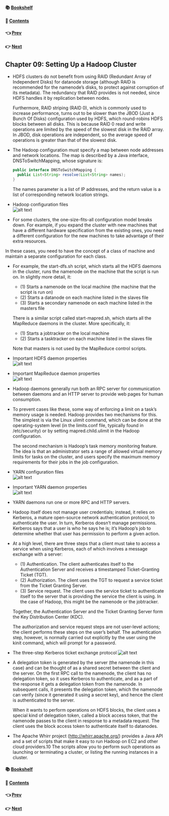 #### &#x1F4DA; [Bookshelf](../)
#### &#x1F4DC; [Contents](./README.md#contents)
#### &#x1F448; [Prev](./Ch08_MapReduce_Features.md)
#### &#x1F449; [Next](./Ch10_Administering_Hadoop.md)

## Chapter 09: Setting Up a Hadoop Cluster

- HDFS clusters do not benefit from using RAID (Redundant Array of Independent Disks) for datanode storage (although RAID is recommended for the namenode’s disks, to protect against corruption of its metadata). The redundancy that RAID provides is not needed, since HDFS handles it by replication between nodes.

	Furthermore, RAID striping (RAID 0), which is commonly used to increase performance, turns out to be slower than the JBOD (Just a Bunch Of Disks) configuration used by HDFS, which round-robins HDFS blocks between all disks. This is because RAID 0 read and write operations are limited by the speed of the slowest disk in the RAID array. In JBOD, disk operations are independent, so the average speed of operations is greater than that of the slowest disk.

- The Hadoop configuration must specify a map between node addresses and network locations. The map is described by a Java interface, DNSToSwitchMapping, whose signature is:
  ```java
  public interface DNSToSwitchMapping {
    public List<String> resolve(List<String> names);
  }
  ```

	The names parameter is a list of IP addresses, and the return value is a list of corresponding network location strings.

- Hadoop configuration files  
![alt text](res/fig_9_1_Hadoop_configuration_files.PNG)  

- For some clusters, the one-size-fits-all configuration model breaks down. For example, if you expand the cluster with new machines that have a different hardware specification from the existing ones, you need a different configuration for the new machines to take advantage of their extra resources.

In these cases, you need to have the concept of a class of machine and maintain a separate configuration for each class.

- For example, the start-dfs.sh script, which starts all the HDFS daemons in the cluster, runs the namenode on the machine that the script is run on. In slightly more detail, it:
	- (1) Starts a namenode on the local machine (the machine that the script is run on)
	- (2) Starts a datanode on each machine listed in the slaves file
	- (3) Starts a secondary namenode on each machine listed in the masters file

	There is a similar script called start-mapred.sh, which starts all the MapReduce daemons in the cluster. More specifically, it:
	- (1) Starts a jobtracker on the local machine
	- (2) Starts a tasktracker on each machine listed in the slaves file

	Note that masters is not used by the MapReduce control scripts.

- Important HDFS daemon properties  
![alt text](res/fig_9_2_Important_HDFS_daemon_properties.PNG)  

- Important MapReduce daemon properties  
![alt text](res/fig_9_3_Important_MapReduce_daemon_properties.PNG)  

- Hadoop daemons generally run both an RPC server for communication between daemons and an HTTP server to provide web pages for human consumption.

- To prevent cases like these, some way of enforcing a limit on a task’s memory usage is needed. Hadoop provides two mechanisms for this. The simplest is via the Linux ulimit command, which can be done at the operating-system level (in the limits.conf file, typically found in /etc/security) or by setting mapred.child.ulimit in the Hadoop configuration.

	The second mechanism is Hadoop’s task memory monitoring feature. The idea is that an administrator sets a range of allowed virtual memory limits for tasks on the cluster, and users specify the maximum memory requirements for their jobs in the job configuration.

- YARN configuration files  
![alt text](res/fig_9_4_YARN_configuration_files.PNG)  

- Important YARN daemon properties  
![alt text](res/fig_9_5_Important_YARN_daemon_properties.PNG)  

- YARN daemons run one or more RPC and HTTP servers.

- Hadoop itself does not manage user credentials; instead, it relies on Kerberos, a mature open-source network authentication protocol, to authenticate the user. In turn, Kerberos doesn’t manage permissions. Kerberos says that a user is who he says he is; it’s Hadoop’s job to determine whether that user has permission to perform a given action.

- At a high level, there are three steps that a client must take to access a service when using Kerberos, each of which involves a message exchange with a server:
	- (1) Authentication. The client authenticates itself to the Authentication Server and receives a timestamped Ticket-Granting Ticket (TGT).
	- (2) Authorization. The client uses the TGT to request a service ticket from the Ticket Granting Server.
	- (3) Service request. The client uses the service ticket to authenticate itself to the server that is providing the service the client is using. In the case of Hadoop, this might be the namenode or the jobtracker.
	
	Together, the Authentication Server and the Ticket Granting Server form the Key Distribution Center (KDC).

	The authorization and service request steps are not user-level actions; the client performs these steps on the user’s behalf. The authentication step, however, is normally carried out explicitly by the user using the kinit command, which will prompt for a password.

- The three-step Kerberos ticket exchange protocol
![alt text](res/fig_9_6_The_three_step_Kerberos_ticket_exchange_protocol.PNG)  

- A delegation token is generated by the server (the namenode in this case) and can be thought of as a shared secret between the client and the server. On the first RPC call to the namenode, the client has no delegation token, so it uses Kerberos to authenticate, and as a part of the response it gets a delegation token from the namenode. In subsequent calls, it presents the delegation token, which the namenode can verify (since it generated it using a secret key), and hence the client is authenticated to the server.

	When it wants to perform operations on HDFS blocks, the client uses a special kind of delegation token, called a block access token, that the namenode passes to the client in response to a metadata request. The client uses the block access token to authenticate itself to datanodes.

- The Apache Whirr project (http://whirr.apache.org/) provides a Java API and a set of scripts that make it easy to run Hadoop on EC2 and other cloud providers.10 The scripts allow you to perform such operations as launching or terminating a cluster, or listing the running instances in a cluster.

#### &#x1F4DA; [Bookshelf](../)
#### &#x1F4DC; [Contents](./README.md#contents)
#### &#x1F448; [Prev](./Ch08_MapReduce_Features.md)
#### &#x1F449; [Next](./Ch10_Administering_Hadoop.md)